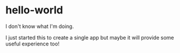 # hello-world
I don't know what I'm doing.

I just started this to create a single app but maybe it will provide some useful experience too!
